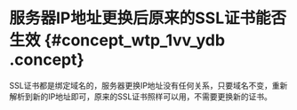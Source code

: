# 服务器IP地址更换后原来的SSL证书能否生效 {#concept_wtp_1vv_ydb .concept}

SSL证书都是绑定域名的，服务器更换IP地址没有任何关系，只要域名不变，重新解析到新的IP地址即可，原来的SSL证书照样可以用，不需要更换新的证书。

